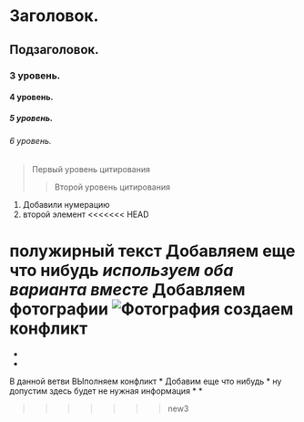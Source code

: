 # Заголовок.
## Подзаголовок.
### 3 уровень.
#### 4 уровень.
##### 5 уровень.
###### 6 уровень.
> Первый уровень цитирования
>> Второй уровень цитирования

1. Добавили нумерацию
2. второй элемент 
<<<<<<< HEAD



**полужирный текст**
Добавляем еще что нибудь
_используем **оба варианта вместе**_
Добавляем фотографии
![Фотография](glacier.jpg)
создаем конфликт 
=======
*
*
В данной ветви ВЫполняем конфликт 
*
Добавим еще что нибудь 
*
ну допустим здесь будет не нужная информация
*
*
>>>>>>> new3
